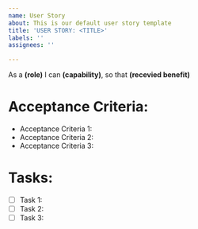 ```yaml
---
name: User Story
about: This is our default user story template
title: 'USER STORY: <TITLE>'
labels: ''
assignees: ''

---
```


As a **(role)** I can **(capability)**, so that **(recevied benefit)**

# Acceptance Criteria:

* Acceptance Criteria 1:
* Acceptance Criteria 2:
* Acceptance Criteria 3:

# Tasks:

- [ ] Task 1:
- [ ] Task 2:
- [ ] Task 3:
